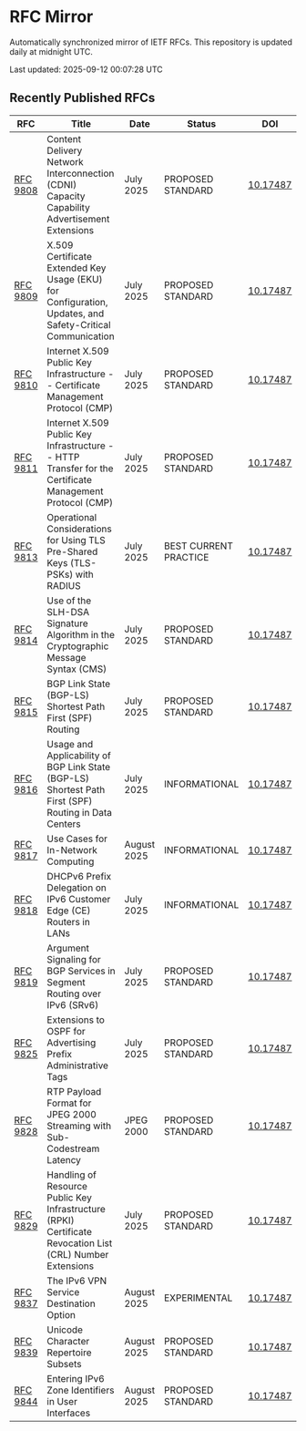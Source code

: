 # RFC Mirror

Automatically synchronized mirror of IETF RFCs. This repository is updated daily at midnight UTC.

Last updated: 2025-09-12 00:07:28 UTC

## Recently Published RFCs

| RFC | Title | Date | Status | DOI |
|-----|-------|------|--------|-----|
| [RFC 9808](rfcs/rfc9808.txt) | Content Delivery Network Interconnection (CDNI) Capacity Capability Advertisement Extensions | July 2025 | PROPOSED STANDARD | [10.17487](https://doi.org/10.17487/RFC9808) |
| [RFC 9809](rfcs/rfc9809.txt) | X.509 Certificate Extended Key Usage (EKU) for Configuration, Updates, and Safety-Critical Communication | July 2025 | PROPOSED STANDARD | [10.17487](https://doi.org/10.17487/RFC9809) |
| [RFC 9810](rfcs/rfc9810.txt) | Internet X.509 Public Key Infrastructure -- Certificate Management Protocol (CMP) | July 2025 | PROPOSED STANDARD | [10.17487](https://doi.org/10.17487/RFC9810) |
| [RFC 9811](rfcs/rfc9811.txt) | Internet X.509 Public Key Infrastructure -- HTTP Transfer for the Certificate Management Protocol (CMP) | July 2025 | PROPOSED STANDARD | [10.17487](https://doi.org/10.17487/RFC9811) |
| [RFC 9813](rfcs/rfc9813.txt) | Operational Considerations for Using TLS Pre-Shared Keys (TLS-PSKs) with RADIUS | July 2025 | BEST CURRENT PRACTICE | [10.17487](https://doi.org/10.17487/RFC9813) |
| [RFC 9814](rfcs/rfc9814.txt) | Use of the SLH-DSA Signature Algorithm in the Cryptographic Message Syntax (CMS) | July 2025 | PROPOSED STANDARD | [10.17487](https://doi.org/10.17487/RFC9814) |
| [RFC 9815](rfcs/rfc9815.txt) | BGP Link State (BGP-LS) Shortest Path First (SPF) Routing | July 2025 | PROPOSED STANDARD | [10.17487](https://doi.org/10.17487/RFC9815) |
| [RFC 9816](rfcs/rfc9816.txt) | Usage and Applicability of BGP Link State (BGP-LS) Shortest Path First (SPF) Routing in Data Centers | July 2025 | INFORMATIONAL | [10.17487](https://doi.org/10.17487/RFC9816) |
| [RFC 9817](rfcs/rfc9817.txt) | Use Cases for In-Network Computing | August 2025 | INFORMATIONAL | [10.17487](https://doi.org/10.17487/RFC9817) |
| [RFC 9818](rfcs/rfc9818.txt) | DHCPv6 Prefix Delegation on IPv6 Customer Edge (CE) Routers in LANs | July 2025 | INFORMATIONAL | [10.17487](https://doi.org/10.17487/RFC9818) |
| [RFC 9819](rfcs/rfc9819.txt) | Argument Signaling for BGP Services in Segment Routing over IPv6 (SRv6) | July 2025 | PROPOSED STANDARD | [10.17487](https://doi.org/10.17487/RFC9819) |
| [RFC 9825](rfcs/rfc9825.txt) | Extensions to OSPF for Advertising Prefix Administrative Tags | July 2025 | PROPOSED STANDARD | [10.17487](https://doi.org/10.17487/RFC9825) |
| [RFC 9828](rfcs/rfc9828.txt) | RTP Payload Format for JPEG 2000 Streaming with Sub-Codestream Latency | JPEG 2000 | PROPOSED STANDARD | [10.17487](https://doi.org/10.17487/RFC9828) |
| [RFC 9829](rfcs/rfc9829.txt) | Handling of Resource Public Key Infrastructure (RPKI) Certificate Revocation List (CRL) Number Extensions | July 2025 | PROPOSED STANDARD | [10.17487](https://doi.org/10.17487/RFC9829) |
| [RFC 9837](rfcs/rfc9837.txt) | The IPv6 VPN Service Destination Option | August 2025 | EXPERIMENTAL | [10.17487](https://doi.org/10.17487/RFC9837) |
| [RFC 9839](rfcs/rfc9839.txt) | Unicode Character Repertoire Subsets | August 2025 | PROPOSED STANDARD | [10.17487](https://doi.org/10.17487/RFC9839) |
| [RFC 9844](rfcs/rfc9844.txt) | Entering IPv6 Zone Identifiers in User Interfaces | August 2025 | PROPOSED STANDARD | [10.17487](https://doi.org/10.17487/RFC9844) |
